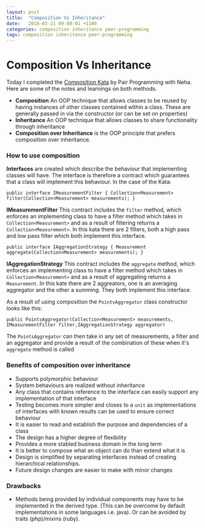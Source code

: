 ```yaml
---
layout: post
title:  "Composition Vs Inheritance"
date:   2018-03-21 09:00:01 +1100
categories: composition inheritance peer-programming
tags: composition inheritance peer-programming
---
```


# Composition Vs Inheritance
Today I completed the [Composition Kata](https://github.com/sol-myob/Composition-Kata) by Pair Programming with Neha. Here are some of the notes and learnings on both methods.


* **Composition** An OOP technique that allows classes to be reused by having instances of other classes contained within a class. These are generally passed in via the constructor (or can be set on properties)
* **Inheritance** An OOP technique that allows classes to share functionality through inheritance
* **Composition over Inheritance** is the OOP principle that prefers composition over inheritance. 

### How to use composition
**Interfaces** are created which describe the behaviour that implementing classes will have. The interface is therefore a contract which guarantees that a class will implement this behaviour. In the case of the Kata:

`
public interface IMeasurementFilter {
	Collection<Measurement> filter(Collection<Measurement> measurements);
}
`
 
**IMeasurementFilter** This contract includes the `filter` method, which enforces an implementing class to have a filter method which takes in `Collection<Measurement>` and as a result of filtering returns a `Collection<Measurement>`. In this kata there are 2 filters, both a high pass and low pass filter which both implement this interface.

`
public interface IAggregationStrategy {
	Measurement aggregate(Collection<Measurement> measurements);
}
`

**IAggregationStrategy** This contract includes the `aggregate` method, which enforces an implementing class to have a filter method which takes in `Collection<Measurement>` and as a result of aggregating returns a `Measurement`. In this kate there are 2 aggreators, one is an averaging aggregator and the other a summing. They both implement this interface.

As a result of using composition the `PointsAggregator` class constructor looks like this:

`public PointsAggregator(Collection<Measurement> measurements, IMeasurementFilter filter,IAggregationStrategy aggregator)`

The `PointsAggregator` can then take in any set of measurements, a filter and an aggregator and provide a result of the combination of these when it's `aggregate` method is called

### Benefits of composition over inheritance
* Supports polymorphic behaviour
* System behaviours are realized without inheritance
* Any class that contains reference to the interface can easily support any implementation of that interface
* Testing becomes more simpler and closes to a `unit` as implementations of interfaces with known results can be used to ensure correct behaviour
* It is easier to read and establish the purpose and dependencies of a class
* The design has a higher degree of flexibility
* Provides a more stabled business domain in the long term
* It is better to compose what an object can do than extend what it is
* Design is simplified by separating interfaces instead of creating hierarchical relationships.
* Future design changes are easier to make with minor changes

### Drawbacks
* Methods being provided by individual components may have to be implemented in the derived type. (This can be overcome by default implementations in some languages i.e. java). Or can be avoided by traits (php)/mixins (ruby).

